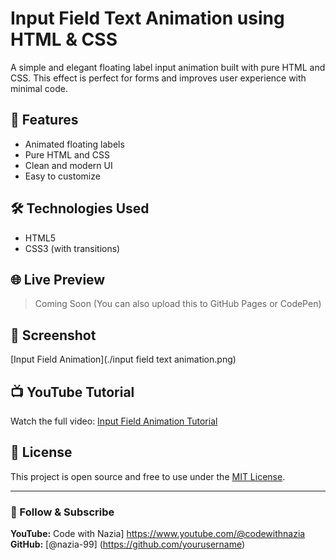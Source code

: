 # Input Field Text Animation using HTML & CSS

A simple and elegant floating label input animation built with pure HTML and CSS. This effect is perfect for forms and improves user experience with minimal code.

## 🚀 Features
- Animated floating labels
- Pure HTML and CSS
- Clean and modern UI
- Easy to customize

## 🛠️ Technologies Used
- HTML5
- CSS3 (with transitions)


## 🌐 Live Preview
> Coming Soon (You can also upload this to GitHub Pages or CodePen)

## 📸 Screenshot
[Input Field Animation](./input field text animation.png)
## 📺 YouTube Tutorial
Watch the full video: [Input Field Animation Tutorial](https://youtube.com/yourvideo)

## 📄 License
This project is open source and free to use under the [MIT License](LICENSE).

---

### 🙌 Follow & Subscribe
**YouTube:** Code with Nazia] https://www.youtube.com/@codewithnazia
**GitHub:** [@nazia-99] (https://github.com/yourusername)

